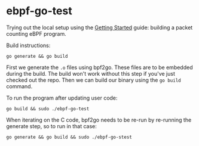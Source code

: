 # ebpf-go-test

Trying out the local setup using the [Getting Started](https://ebpf-go.dev/guides/getting-started/) guide: building a packet counting eBPF program.

Build instructions:
```
go generate && go build
```

First we generate the `.o` files using bpf2go. These files are to be embedded during the build. The build won't work without this step if you've just checked out the repo.
Then we can build our binary using the `go build` command.

To run the program after updating user code:
```
go build && sudo ./ebpf-go-test
```

When iterating on the C code, bpf2go needs to be re-run by re-running the generate step, so to run in that case:
```
go generate && go build && sudo ./ebpf-go-stest
```
